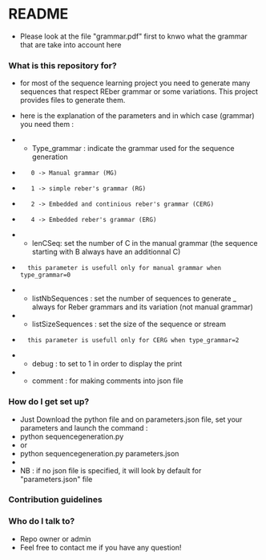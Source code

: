 # README #

* Please look at the file "grammar.pdf" first to knwo what the grammar that are take into account here

### What is this repository for? ###

* for most of the sequence learning project you need to generate many sequences that respect REber grammar or some variations. This project provides files to generate them.
* here is the explanation of the parameters and in which case (grammar) you need them : 
*  - Type_grammar : indicate the grammar used for the sequence generation
* 		 0 -> Manual grammar (MG)
* 		 1 -> simple reber's grammar (RG)
* 		 2 -> Embedded and continious reber's grammar (CERG)
* 		 4 -> Embedded reber's grammar (ERG)

*  - lenCSeq: set the number of C in the manual grammar (the sequence starting with B always have an additionnal C)	
* 		this parameter is usefull only for manual grammar when type_grammar=0

*  - listNbSequences : set the number of sequences to generate _ always for Reber grammars and its variation (not manual grammar)

*  - listSizeSequences : set the size of the sequence or stream
*       this parameter is usefull only for CERG when type_grammar=2

*  - debug : to set to 1 in order to display the print 

*  - comment : for making comments into json file 


### How do I get set up? ###

* Just Download the python file and on parameters.json file, set your parameters and launch the command :
* python sequencegeneration.py 
* or
* python sequencegeneration.py parameters.json
* 
* NB : if no json file is specified, it will look by default for "parameters.json" file 

### Contribution guidelines ###



### Who do I talk to? ###

* Repo owner or admin
* Feel free to contact me if you have any question!